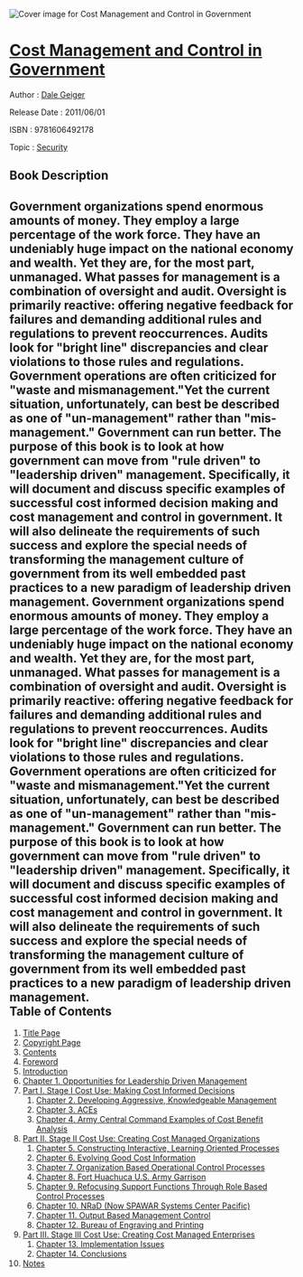 ![Cover image for Cost Management and Control in Government](https://imgdetail.ebookreading.net/cover/cover/security/EB9781606492178.jpg)

[Cost Management and Control in Government](https://ebookreading.net/view/book/Cost+Management+and+Control+in+Government-EB9781606492178_1.html "Cost Management and Control in Government")
====================================================================================================================

Author : [Dale Geiger](https://ebookreading.net/search/author/Dale+Geiger)

Release Date : 2011/06/01

ISBN : 9781606492178

Topic : [Security](https://ebookreading.net/search/category/security)

Book Description
-----------------

Government organizations spend enormous amounts of money. They employ a large percentage of the work force.  They have an undeniably huge impact on the national economy and wealth.  Yet they are, for the most part, unmanaged. What passes for management is a combination of oversight and audit.  Oversight is primarily reactive: offering negative feedback for failures and demanding additional rules and regulations to prevent reoccurrences.  Audits look for "bright line" discrepancies and clear violations to those rules and regulations.   Government operations are often criticized for "waste and mismanagement."Yet the current situation, unfortunately, can best be described as one of "un-management" rather than "mis-management."  Government can run better. The purpose of this book is to look at how government can move from "rule driven" to "leadership driven" management.  Specifically, it will document and discuss specific examples of successful cost informed decision making and cost management and control in government.  It will also delineate the requirements of such success and explore the special needs of transforming the management culture of government from its well embedded past practices to a new paradigm of leadership driven management.              Government organizations spend enormous amounts of money. They employ a large percentage of the work force.  They have an undeniably huge impact on the national economy and wealth.  Yet they are, for the most part, unmanaged. What passes for management is a combination of oversight and audit.  Oversight is primarily reactive: offering negative feedback for failures and demanding additional rules and regulations to prevent reoccurrences.  Audits look for "bright line" discrepancies and clear violations to those rules and regulations.   Government operations are often criticized for "waste and mismanagement."Yet the current situation, unfortunately, can best be described as one of "un-management" rather than "mis-management."  Government can run better. The purpose of this book is to look at how government can move from "rule driven" to "leadership driven" management.  Specifically, it will document and discuss specific examples of successful cost informed decision making and cost management and control in government.  It will also delineate the requirements of such success and explore the special needs of transforming the management culture of government from its well embedded past practices to a new paradigm of leadership driven management.              
Table of Contents
-----------------

1. [Title Page](https://ebookreading.net/view/book/Cost+Management+and+Control+in+Government-EB9781606492178_2.html#title)
1. [Copyright Page](https://ebookreading.net/view/book/Cost+Management+and+Control+in+Government-EB9781606492178_4.html#cip)
1. [Contents](https://ebookreading.net/view/book/Cost+Management+and+Control+in+Government-EB9781606492178_6.html#toc)
1. [Foreword](https://ebookreading.net/view/book/Cost+Management+and+Control+in+Government-EB9781606492178_7.html#foreword)
1. [Introduction](https://ebookreading.net/view/book/Cost+Management+and+Control+in+Government-EB9781606492178_8.html#introduction)
1. [Chapter 1. Opportunities for Leadership Driven Management](https://ebookreading.net/view/book/Cost+Management+and+Control+in+Government-EB9781606492178_9.html#ch01)
1. [Part I. Stage I Cost Use: Making Cost Informed Decisions](https://ebookreading.net/view/book/Cost+Management+and+Control+in+Government-EB9781606492178_10.html#pt01)
    1. [Chapter 2. Developing Aggressive, Knowledgeable Management](https://ebookreading.net/view/book/Cost+Management+and+Control+in+Government-EB9781606492178_11.html#ch02)
    1. [Chapter 3. ACEs](https://ebookreading.net/view/book/Cost+Management+and+Control+in+Government-EB9781606492178_12.html#ch03)
    1. [Chapter 4. Army Central Command Examples of Cost Benefit Analysis](https://ebookreading.net/view/book/Cost+Management+and+Control+in+Government-EB9781606492178_13.html#ch04)
1. [Part II. Stage II Cost Use: Creating Cost Managed Organizations](https://ebookreading.net/view/book/Cost+Management+and+Control+in+Government-EB9781606492178_14.html#pt02)
    1. [Chapter 5. Constructing Interactive, Learning Oriented Processes](https://ebookreading.net/view/book/Cost+Management+and+Control+in+Government-EB9781606492178_15.html#ch05)
    1. [Chapter 6. Evolving Good Cost Information](https://ebookreading.net/view/book/Cost+Management+and+Control+in+Government-EB9781606492178_16.html#ch06)
    1. [Chapter 7. Organization Based Operational Control Processes](https://ebookreading.net/view/book/Cost+Management+and+Control+in+Government-EB9781606492178_17.html#ch07)
    1. [Chapter 8. Fort Huachuca U.S. Army Garrison](https://ebookreading.net/view/book/Cost+Management+and+Control+in+Government-EB9781606492178_18.html#ch08)
    1. [Chapter 9. Refocusing Support Functions Through Role Based Control Processes](https://ebookreading.net/view/book/Cost+Management+and+Control+in+Government-EB9781606492178_19.html#ch09)
    1. [Chapter 10. NRaD (Now SPAWAR Systems Center Pacific)](https://ebookreading.net/view/book/Cost+Management+and+Control+in+Government-EB9781606492178_20.html#ch10)
    1. [Chapter 11. Output Based Management Control](https://ebookreading.net/view/book/Cost+Management+and+Control+in+Government-EB9781606492178_22.html#ch11)
    1. [Chapter 12. Bureau of Engraving and Printing](https://ebookreading.net/view/book/Cost+Management+and+Control+in+Government-EB9781606492178_23.html#ch12)
1. [Part III. Stage III Cost Use: Creating Cost Managed Enterprises](https://ebookreading.net/view/book/Cost+Management+and+Control+in+Government-EB9781606492178_24.html#pt03)
    1. [Chapter 13. Implementation Issues](https://ebookreading.net/view/book/Cost+Management+and+Control+in+Government-EB9781606492178_25.html#ch13)
    1. [Chapter 14. Conclusions](https://ebookreading.net/view/book/Cost+Management+and+Control+in+Government-EB9781606492178_26.html#ch14)
1. [Notes](https://ebookreading.net/view/book/Cost+Management+and+Control+in+Government-EB9781606492178_27.html#notes)
